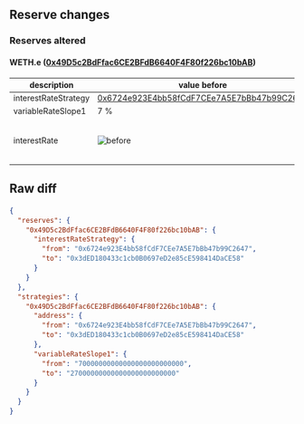 ## Reserve changes

### Reserves altered

#### WETH.e ([0x49D5c2BdFfac6CE2BFdB6640F4F80f226bc10bAB](https://snowscan.xyz/address/0x49D5c2BdFfac6CE2BFdB6640F4F80f226bc10bAB))

| description | value before | value after |
| --- | --- | --- |
| interestRateStrategy | [0x6724e923E4bb58fCdF7CEe7A5E7bBb47b99C2647](https://snowscan.xyz/address/0x6724e923E4bb58fCdF7CEe7A5E7bBb47b99C2647) | [0x3dED180433c1cb0B0697eD2e85cE598414DaCE58](https://snowscan.xyz/address/0x3dED180433c1cb0B0697eD2e85cE598414DaCE58) |
| variableRateSlope1 | 7 % | 2.7 % |
| interestRate | ![before](/.assets/f26fe824cd646f2ec0b6b12317a7bbb670179a6f.svg) | ![after](/.assets/30a46e1d7b3edcf3e05ed39c2b802da3dfb394d4.svg) |

## Raw diff

```json
{
  "reserves": {
    "0x49D5c2BdFfac6CE2BFdB6640F4F80f226bc10bAB": {
      "interestRateStrategy": {
        "from": "0x6724e923E4bb58fCdF7CEe7A5E7bBb47b99C2647",
        "to": "0x3dED180433c1cb0B0697eD2e85cE598414DaCE58"
      }
    }
  },
  "strategies": {
    "0x49D5c2BdFfac6CE2BFdB6640F4F80f226bc10bAB": {
      "address": {
        "from": "0x6724e923E4bb58fCdF7CEe7A5E7bBb47b99C2647",
        "to": "0x3dED180433c1cb0B0697eD2e85cE598414DaCE58"
      },
      "variableRateSlope1": {
        "from": "70000000000000000000000000",
        "to": "27000000000000000000000000"
      }
    }
  }
}
```